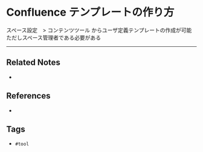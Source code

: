 # Confluence テンプレートの作り方
スペース設定　> コンテンツツール からユーザ定義テンプレートの作成が可能
ただしスペース管理者である必要がある

---
## Related Notes
- 

## References
- 

## Tags
- `#tool` 